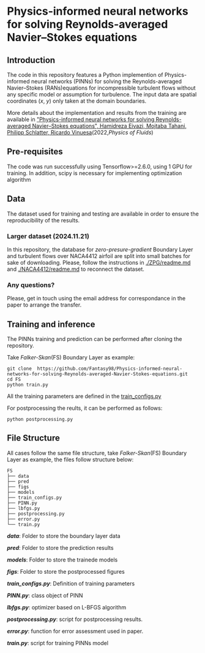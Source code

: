 # Physics-informed neural networks for solving Reynolds-averaged Navier–Stokes equations

## Introduction
The code in this repository features a Python implemention of Physics-informed neural networks (PINNs) for solving the Reynolds-averaged Navier–Stokes (RANs)equations for incompressible turbulent flows without any specific model or assumption for turbulence. The input data are spatial coordinates (*x*, *y*) only taken at the domain boundaries. 

More details about the implementation and results from the training are available in ["Physics-informed neural networks for solving Reynolds-averaged Navier–Stokes equations", Hamidreza Eivazi, Mojtaba Tahani, Philipp Schlatter, Ricardo Vinuesa](https://aip.scitation.org/doi/abs/10.1063/5.0095270)(2022,*Physics of Fluids*)

## Pre-requisites
The code was run successfully using Tensorflow>=2.6.0, using 1 GPU for training. In addition, scipy is necessary for implementing optimization algorithm

## Data
The dataset used for training and testing are available in order to ensure the reproducibility of the results. 

### Larger dataset (2024.11.21)
In this repository, the database for *zero-presure-gradient* Boundary Layer and turbulent flows over NACA4412 airfoil are split into small batches for sake of downloading.
Please, follow the instructions in [./ZPG/readme.md](./ZPG/readme.md) and [./NACA4412/readme.md](./NACA4412/readme.md) to reconnect the dataset.

### Any questions?
Please, get in touch using the email address for correspondance in the paper to arrange the transfer. 

##  Training and inference
The PINNs training and prediction can be performed after cloning the repository. 

Take *Falker-Skan*(FS) Boundary Layer as example:
    
    git clone  https://github.com/Fantasy98/Physics-informed-neural-networks-for-solving-Reynolds-averaged-Navier-Stokes-equations.git
    cd FS
    python train.py


All the training parameters are defined in the [train_configs.py](https://github.com/Fantasy98/Physics-informed-neural-networks-for-solving-Reynolds-averaged-Navier-Stokes-equations/blob/9f05eac466ed6f15638de9ec173e4826059b0b49/FS/train_configs.py)

For postprocessing the reults, it can be performed as follows:
    
    python postprocessing.py

## File Structure
All cases follow the same file structure, take *Falker-Skan*(FS) Boundary Layer as example, the files follow structure below:

    FS
    ├── data
    ├── pred
    ├── figs
    ├── models
    ├── train_configs.py
    ├── PINN.py
    ├── lbfgs.py
    ├── postprocessing.py
    ├── error.py
    └── train.py

***data***: Folder to store the boundary layer data

***pred***: Folder to store the prediction results

***models***: Folder to store the trainede models  

***figs***: Folder to store the postprocessed figures  

***train_configs.py***: Definition of training parameters 

***PINN.py***: class object of PINN

***lbfgs.py***: optimizer based on L-BFGS algorithm

***postprocessing.py***: script for postprocessing results. 

***error.py***: function for error assessment used in paper.

***train.py***: script for training PINNs model 



